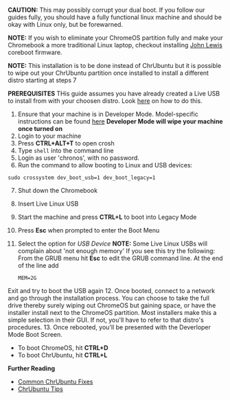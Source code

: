 **CAUTION:** This may possibly corrupt your dual boot. If you follow our guides fully, you should have a fully 
functional linux machine and should be okay with Linux only, but be forewarned.

**NOTE:** If you wish to eliminate your ChromeOS partition fully and make your Chromebook a more traditional Linux 
laptop, checkout installing [John Lewis](https://wiki.archlinux.org/index.php/Chromebook#Custom_Firmware) coreboot firmware.

**NOTE:** This installation is to be done instead of ChrUbuntu but it is possible to wipe out your ChrUbuntu partition
once installed to install a different distro starting at steps 7

**PREREQUISITES** THis guide assumes you have already created a Live USB to install from with your choosen distro.
Look [here](https://github.com/iantrich/ChrUbuntu-Guides/blob/master/Guides/Creating%20a%20Live%20USB.md) on how to do this.

1. Ensure that your machine is in Developer Mode. Model-specific instructions can be found [here](http://www.chromium.org/chromium-os/developer-information-for-chrome-os-devices)
  **Developer Mode will wipe your machine once turned on**
2. Login to your machine
3. Press **CTRL+ALT+T** to open crosh
4. Type `shell` into the command line
5. Login as user 'chronos', with no password.
6. Run the command to allow booting to Linux and USB devices:

  `sudo crossystem dev_boot_usb=1 dev_boot_legacy=1`
  
7. Shut down the Chromebook
8. Insert Live Linux USB
9. Start the machine and press **CTRL+L** to boot into Legacy Mode
10. Press **Esc** when prompted to enter the Boot Menu
11. Select the option for *USB Device*
  **NOTE:** Some Live Linux USBs will complain about 'not enough memory' If you see this try the following:
  From the GRUB menu hit **Esc** to edit the GRUB command line. At the end of the line add
    
    `MEM=2G`
    
  Exit and try to boot the USB again
12. Once booted, connect to a network and go through the installation process. You can choose to take the full drive
thereby surely wiping out ChromeOS but gaining space, or have the installer install next to the ChromeOS partition.
Most installers make this a simple selection in their GUI. If not, you'll have to refer to that distro's procedures.
13. Once rebooted, you'll be presented with the Deverloper Mode Boot Screen.
  * To boot ChromeOS, hit **CTRL+D**
  * To boot ChrUbuntu, hit **CTRL+L**
  
**Further Reading**
  * [Common ChrUbuntu Fixes](https://github.com/iantrich/ChrUbuntu-Guides#fixes)
  * [ChrUbuntu Tips](https://github.com/iantrich/ChrUbuntu-Guides#tips)
